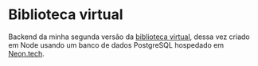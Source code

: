 # Biblioteca virtual
Backend da minha segunda versão da [biblioteca virtual](https://github.com/williamsdavid5/Biblioteca-virtual-2-frontend), dessa vez criado em Node usando um banco de dados PostgreSQL hospedado em [Neon.tech](https://neon.tech/).